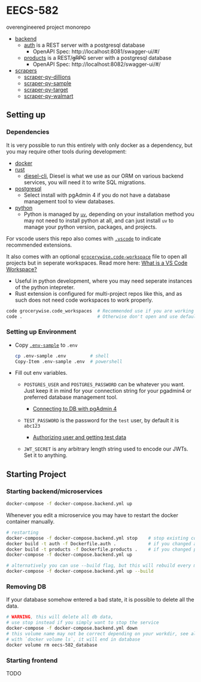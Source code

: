 # EECS-582

overengineered project monorepo

* [backend](./backend/)
  * [auth](./backend/auth/) is a REST server with a postgresql database
    + OpenAPI Spec: http://localhost:8081/swagger-ui/#/
  * [products](./backend/products/) is a REST/~~gRPC~~ server with a postgresql database
    + OpenAPI Spec: http://localhost:8082/swagger-ui/#/
* [scrapers](./scrapers/)
  * [scraper-py-dillions](./scrapers/scraper-py-dillions/)
  * [scraper-py-sample](./scrapers/scraper-py-sample/)
  * [scraper-py-target](./scrapers/scraper-py-target/)
  * [scraper-py-walmart](./scrapers/scraper-py-walmart/)
<!--
* website is a Next.js server
  + http://localhost:3000/
-->

## Setting up

### Dependencies

It is very possible to run this entirely with only docker as a dependency, but you may require other tools
during development:
* [docker](https://www.docker.com/)
* [rust](https://www.rust-lang.org/tools/install)
  - [diesel-cli](https://diesel.rs/guides/getting-started), Diesel is what we
    use as our ORM on various backend services, you will need it to write SQL
    migrations.
* [postgresql](https://www.postgresql.org/download/)
  - Select install with pgAdmin 4 if you do not have a database management tool to view databases.
* [python](https://www.python.org/)
  - Python is managed by [`uv`](https://docs.astral.sh/uv/getting-started/installation/),
    depending on your installation method you may not need to install python at all, and can just install
    `uv` to manage your python version, packages, and projects.

For vscode users this repo also comes with [`.vscode`](./vscode) to indicate recommended extensions.

It also comes with an optional [`grocerywise.code-workspace`](./grocerywise.code-workspace) file to open all projects but in
seperate workspaces. Read more here: [What is a VS Code Workspace?](https://code.visualstudio.com/docs/editor/workspaces/workspaces)
* Useful in python development, where you may need seperate instances of the python intepreter.
* Rust extension is configured for multi-project repos like this, and as such does not need code workspaces to work properly.

```sh
code grocerywise.code_workspaces  # Recommended use if you are working in .py projects/files
code .                            # Otherwise don't open and use default vscode behavior
```

<!--
* [node.js](https://nodejs.org/en)
  + I recommend using a node version manager for your machine. 
    [ `n` ](https://github.com/tj/n), [ `nvm` ](https://github.com/nvm-sh/nvm), or [ `nvm-windows` ](https://github.com/coreybutler/nvm-windows) are good options.
-->

### Setting up Environment

* Copy [`.env-sample`](./.env-sample) to `.env`
  ```sh
  cp .env-sample .env         # shell
  Copy-Item .env-sample .env  # powershell
  ```
* Fill out env variables.
  + `POSTGRES_USER` and `POSTGRES_PASSWORD` can be whatever you want. Just keep it in mind for your connection string
    for your pgadmin4 or preferred database management tool.

    - [Connecting to DB with pgAdmin 4](./docs/pgadmin/pgadmin.md)
    <!-- - [Connecting to DB with vscode extension](./docs/db-vscode.md) -->

  + `TEST_PASSWORD` is the password for the `test` user, by default it is `abc123`

    - [Authorizing user and getting test data](./docs/authorization/authorization.md)

  + `JWT_SECRET` is any arbitrary length string used to encode our JWTs. Set it to anything.

## Starting Project

### Starting backend/microservices

```sh
docker-compose -f docker-compose.backend.yml up
```

Whenever you edit a microservice you may have to restart the docker container manually.

```sh
# restarting
docker-compose -f docker-compose.backend.yml stop    # stop existing container
docker build -t auth -f Dockerfile.auth .            # if you changed auth
docker build -t products -f Dockerfile.products .    # if you changed products
docker-compose -f docker-compose.backend.yml up

# alternatively you can use --build flag, but this will rebuild every microservice
docker-compose -f docker-compose.backend.yml up --build
```

### Removing DB
If your database somehow entered a bad state, it is possible to delete all the data.

```sh
# WARNING, this will delete all db data, 
# use stop instead if you simply want to stop the service
docker-compose -f docker-compose.backend.yml down 
# this volume name may not be correct depending on your workdir, see all images
# with `docker volume ls`, it will end in database
docker volume rm eecs-582_database
```

### Starting frontend
TODO
